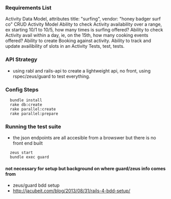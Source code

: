 ### Requirements List
  Activity Data Model, attributes title: "surfing", vendor: "honey badger surf co"
  CRUD Activity Model
  Ability to check Activity availability over a range, ex starting 10/1 to 10/5, how many times is surfing offered?
  Ability to check Activity avail within a day, ie, on the 15th, how many cooking events offered? 
  Ability to create Booking against activity.
  Ability to track and update availibility of slots in an Activity
  Tests, test, tests.

### API Strategy

  - using rabl and rails-api to create a lightweight api, no front, using rspec/zeus/guard to test everything.

### Config Steps
```
  bundle install
  rake db:create
  rake parallel:create
  rake parallel:prepare
```
### Running the test suite
  -  the json endpoints are all accesible from a browswer but there is no front end built

```
  zeus start
  bundle exec guard
```

#### not necessary for setup but background on where guard/zeus info comes from
  - zeus/guard bdd setup 
  - http://jacubeit.com/blog/2013/08/31/rails-4-bdd-setup/
